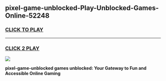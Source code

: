 
## pixel-game-unblocked-Play-Unblocked-Games-Online-52248
<h3>
<a href="https://premium76.site?title=pixel-game-unblocked&ref=24A">CLICK TO PLAY</a></h3>
<hr>

<h3>
<a href="https://premium76.site?title=pixel-game-unblocked&ref=24A">CLICK 2 PLAY</a>
  
</h3>

<a href="https://premium76.site?title=pixel-game-unblocked&ref=24A"><img src="https://clearcache.store/games.png"></a>


**pixel-game-unblocked games unblocked: Your Gateway to Fun and Accessible Online Gaming**
